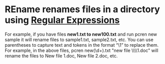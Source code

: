 # REname renames files in a directory using [Regular Expressions](https://docs.python.org/2/library/re.html)


For example, if you have files **new1.txt to new100.txt** and run pcren new sample it will rename files to sample1.txt, sample2.txt, etc. You can use parentheses to capture text and tokens in the format “\1” to replace them. For example, in the above files, pcren new(\\d+).txt "new file \\\\\\\1.doc" will rename the files to New file 1.doc, New file 2.doc, etc.
